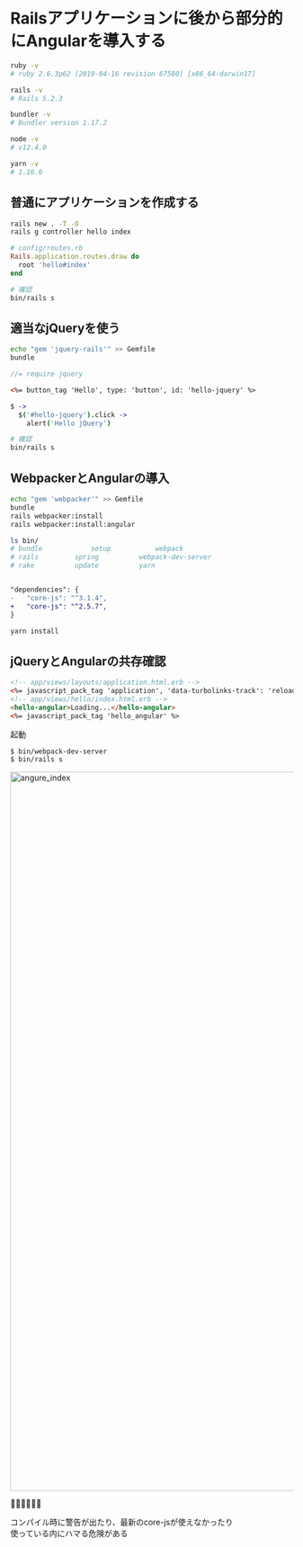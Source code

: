 # Railsアプリケーションに後から部分的にAngularを導入する

```sh
ruby -v
# ruby 2.6.3p62 (2019-04-16 revision 67580) [x86_64-darwin17]

rails -v
# Rails 5.2.3

bundler -v
# Bundler version 1.17.2

node -v
# v12.4.0

yarn -v
# 1.16.0
```

## 普通にアプリケーションを作成する

```sh
rails new . -T -O
rails g controller hello index
```
```rb
# config/routes.rb
Rails.application.routes.draw do
  root 'hello#index'
end
```
```sh
# 確認
bin/rails s
```

## 適当なjQueryを使う
```sh
echo "gem 'jquery-rails'" >> Gemfile
bundle
```
```js
//= require jquery
```
```html
<%= button_tag 'Hello', type: 'button', id: 'hello-jquery' %>
```
```coffee
$ ->
  $('#hello-jquery').click ->
    alert('Hello jQuery')
```
```sh
# 確認
bin/rails s
```

## WebpackerとAngularの導入
```sh
echo "gem 'webpacker'" >> Gemfile
bundle
rails webpacker:install
rails webpacker:install:angular
```
```sh
ls bin/
# bundle			setup			webpack
# rails			spring			webpack-dev-server
# rake			update			yarn
```
```diff

"dependencies": {
-   "core-js": "^3.1.4",
+   "core-js": "^2.5.7",
}
```
```sh
yarn install
```

## jQueryとAngularの共存確認

```html
<!-- app/views/layouts/application.html.erb -->
<%= javascript_pack_tag 'application', 'data-turbolinks-track': 'reload' %>
<!-- app/views/hello/index.html.erb -->
<hello-angular>Loading...</hello-angular>
<%= javascript_pack_tag 'hello_angular' %>
```

起動

```sh
$ bin/webpack-dev-server
$ bin/rails s
```
<img width="1280" alt="angure_index" src="https://user-images.githubusercontent.com/38872854/59588063-b51c7480-9121-11e9-8dd8-46a04986df5d.png">

🎉🎉🎉🎉🎉🎉

コンパイル時に警告が出たり、最新のcore-jsが使えなかったり  
使っている内にハマる危険がある

